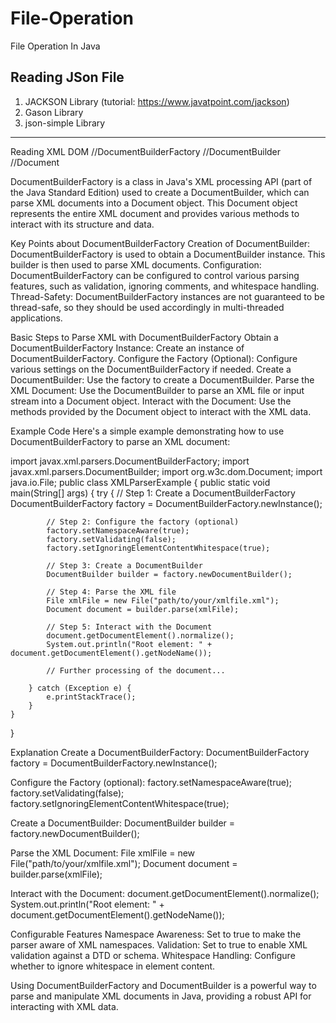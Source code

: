# File-Operation
File Operation In Java

Reading JSon File
-------------------------------------
1) JACKSON Library (tutorial: https://www.javatpoint.com/jackson)
2) Gason Library
3) json-simple Library
-----------------------------------
Reading XML DOM
//DocumentBuilderFactory
//DocumentBuilder
//Document

DocumentBuilderFactory is a class in Java's XML processing API (part of the Java Standard Edition) used to create a DocumentBuilder, which can parse XML documents into a Document object.
This Document object represents the entire XML document and provides various methods to interact with its structure and data.

Key Points about DocumentBuilderFactory
Creation of DocumentBuilder: DocumentBuilderFactory is used to obtain a DocumentBuilder instance. This builder is then used to parse XML documents.
Configuration: DocumentBuilderFactory can be configured to control various parsing features, such as validation, ignoring comments, and whitespace handling.
Thread-Safety: DocumentBuilderFactory instances are not guaranteed to be thread-safe, so they should be used accordingly in multi-threaded applications.

Basic Steps to Parse XML with DocumentBuilderFactory
Obtain a DocumentBuilderFactory Instance: Create an instance of DocumentBuilderFactory.
Configure the Factory (Optional): Configure various settings on the DocumentBuilderFactory if needed.
Create a DocumentBuilder: Use the factory to create a DocumentBuilder.
Parse the XML Document: Use the DocumentBuilder to parse an XML file or input stream into a Document object.
Interact with the Document: Use the methods provided by the Document object to interact with the XML data.

Example Code
Here's a simple example demonstrating how to use DocumentBuilderFactory to parse an XML document:

import javax.xml.parsers.DocumentBuilderFactory;
import javax.xml.parsers.DocumentBuilder;
import org.w3c.dom.Document;
import java.io.File;
public class XMLParserExample {
    public static void main(String[] args) {
        try {
            // Step 1: Create a DocumentBuilderFactory
            DocumentBuilderFactory factory = DocumentBuilderFactory.newInstance();
            
            // Step 2: Configure the factory (optional)
            factory.setNamespaceAware(true);
            factory.setValidating(false);
            factory.setIgnoringElementContentWhitespace(true);

            // Step 3: Create a DocumentBuilder
            DocumentBuilder builder = factory.newDocumentBuilder();

            // Step 4: Parse the XML file
            File xmlFile = new File("path/to/your/xmlfile.xml");
            Document document = builder.parse(xmlFile);

            // Step 5: Interact with the Document
            document.getDocumentElement().normalize();
            System.out.println("Root element: " + document.getDocumentElement().getNodeName());

            // Further processing of the document...
            
        } catch (Exception e) {
            e.printStackTrace();
        }
    }
}

Explanation
Create a DocumentBuilderFactory:
DocumentBuilderFactory factory = DocumentBuilderFactory.newInstance();

Configure the Factory (optional):
factory.setNamespaceAware(true);
factory.setValidating(false);
factory.setIgnoringElementContentWhitespace(true);

Create a DocumentBuilder:
DocumentBuilder builder = factory.newDocumentBuilder();

Parse the XML Document:
File xmlFile = new File("path/to/your/xmlfile.xml");
Document document = builder.parse(xmlFile);

Interact with the Document:
document.getDocumentElement().normalize();
System.out.println("Root element: " + document.getDocumentElement().getNodeName());


Configurable Features
Namespace Awareness: Set to true to make the parser aware of XML namespaces.
Validation: Set to true to enable XML validation against a DTD or schema.
Whitespace Handling: Configure whether to ignore whitespace in element content.

Using DocumentBuilderFactory and DocumentBuilder is a powerful way to parse and manipulate XML documents in Java, providing a robust API for interacting with XML data.


